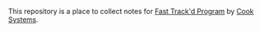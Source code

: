 This repository is a place to collect notes for [Fast Track'd Program](https://www.allaboutfasttrack.com/) by [Cook Systems](https://cooksys.com/). 


